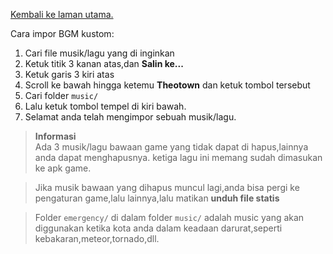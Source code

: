 [Kembali ke laman utama.](index.md)

Cara impor BGM kustom:

1.  Cari file musik/lagu yang di inginkan
2.  Ketuk titik 3 kanan atas,dan **Salin ke...**
3.  Ketuk garis 3 kiri atas
4.  Scroll ke bawah hingga ketemu **Theotown** dan ketuk tombol tersebut
5.  Cari folder `music/`
6.  Lalu ketuk tombol tempel di kiri bawah.
7.  Selamat anda telah mengimpor sebuah musik/lagu.

> **Informasi**  
> Ada 3 musik/lagu bawaan game yang tidak dapat di hapus,lainnya anda dapat menghapusnya. ketiga lagu ini memang sudah dimasukan ke apk game.

> Jika musik bawaan yang dihapus muncul lagi,anda bisa pergi ke pengaturan game,lalu lainnya,lalu matikan **unduh file statis**

> Folder `emergency/` di dalam folder `music/` adalah music yang akan diggunakan ketika kota anda dalam keadaan darurat,seperti kebakaran,meteor,tornado,dll.